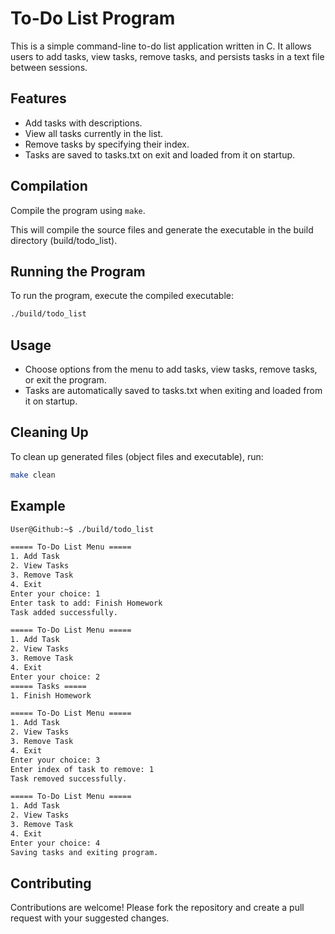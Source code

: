 # To-Do List Program
This is a simple command-line to-do list application written in C. It allows users to add tasks, view tasks, remove tasks, and persists tasks in a text file between sessions.

## Features
- Add tasks with descriptions.
- View all tasks currently in the list.
- Remove tasks by specifying their index.
- Tasks are saved to tasks.txt on exit and loaded from it on startup.

## Compilation
Compile the program using `make`.

This will compile the source files and generate the executable in the build directory (build/todo_list).


## Running the Program
To run the program, execute the compiled executable:

```bash
./build/todo_list
```

## Usage
- Choose options from the menu to add tasks, view tasks, remove tasks, or exit the program.
- Tasks are automatically saved to tasks.txt when exiting and loaded from it on startup.
## Cleaning Up
To clean up generated files (object files and executable), run:

```bash
make clean
```

## Example 
```bash
User@Github:~$ ./build/todo_list 

===== To-Do List Menu =====
1. Add Task
2. View Tasks
3. Remove Task
4. Exit
Enter your choice: 1
Enter task to add: Finish Homework
Task added successfully.

===== To-Do List Menu =====
1. Add Task
2. View Tasks
3. Remove Task
4. Exit
Enter your choice: 2
===== Tasks =====
1. Finish Homework

===== To-Do List Menu =====
1. Add Task
2. View Tasks
3. Remove Task
4. Exit
Enter your choice: 3
Enter index of task to remove: 1
Task removed successfully.

===== To-Do List Menu =====
1. Add Task
2. View Tasks
3. Remove Task
4. Exit
Enter your choice: 4
Saving tasks and exiting program.
```

## Contributing
Contributions are welcome! Please fork the repository and create a pull request with your suggested changes.